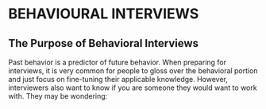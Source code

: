 # BEHAVIOURAL INTERVIEWS
## The Purpose of Behavioral Interviews
Past behavior is a predictor of future behavior. When preparing for interviews, it is very common for people to gloss over the behavioral portion and just focus on fine-tuning their applicable knowledge. However, interviewers also want to know if you are someone they would want to work with. They may be wondering: 
